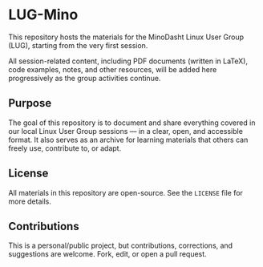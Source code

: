 # LUG-Mino

This repository hosts the materials for the MinoDasht Linux User Group (LUG), starting from the very first session.

All session-related content, including PDF documents (written in LaTeX), code examples, notes, and other resources, will be added here progressively as the group activities continue.

## Purpose

The goal of this repository is to document and share everything covered in our local Linux User Group sessions — in a clear, open, and accessible format. It also serves as an archive for learning materials that others can freely use, contribute to, or adapt.

## License

All materials in this repository are open-source. See the `LICENSE` file for more details.

## Contributions

This is a personal/public project, but contributions, corrections, and suggestions are welcome. Fork, edit, or open a pull request.